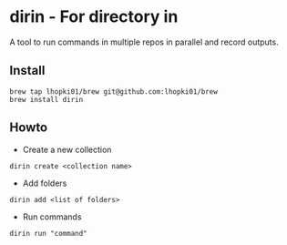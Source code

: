 # dirin - For directory in
A tool to run commands in multiple repos in parallel and record outputs.

## Install
```
brew tap lhopki01/brew git@github.com:lhopki01/brew
brew install dirin
```

## Howto
* Create a new collection
```
dirin create <collection name>

```
* Add folders
```
dirin add <list of folders>
```
* Run commands
```
dirin run "command"
```
